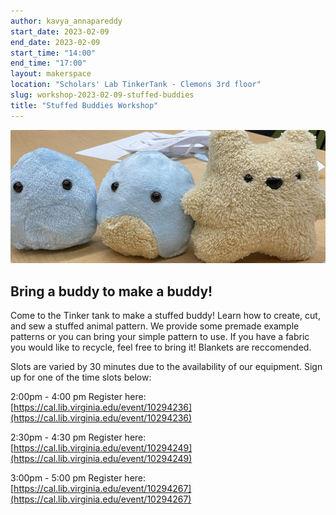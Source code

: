 ```yaml
---
author: kavya_annapareddy
start_date: 2023-02-09
end_date: 2023-02-09
start_time: "14:00"
end_time: "17:00"
layout: makerspace
location: "Scholars' Lab TinkerTank - Clemons 3rd floor"
slug: workshop-2023-02-09-stuffed-buddies
title: "Stuffed Buddies Workshop"
---
```


![Stuffed Buddies Workshop](/assets/post-media/workshops/buddies.png)

## Bring a buddy to make a buddy!

Come to the Tinker tank to make a stuffed buddy! Learn how to create, cut, and
sew a stuffed animal pattern. We provide some premade example patterns or you
can bring your simple pattern to use. If you have a fabric you would like to
recycle, feel free to bring it! Blankets are reccomended.

Slots are varied by 30 minutes due to the availability of our equipment. Sign
up for one of the time slots below:

2:00pm - 4:00 pm Register here: [https://cal.lib.virginia.edu/event/10294236](https://cal.lib.virginia.edu/event/10294236)

2:30pm - 4:30 pm Register here: [https://cal.lib.virginia.edu/event/10294249](https://cal.lib.virginia.edu/event/10294249)

3:00pm - 5:00 pm Register here: [https://cal.lib.virginia.edu/event/10294267](https://cal.lib.virginia.edu/event/10294267)
